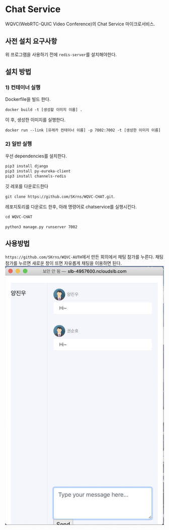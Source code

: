 # Chat Service
WQVC(WebRTC-QUIC Video Conference)의 Chat Service 마이크로서비스.

## 사전 설치 요구사항
위 프로그램을 사용하기 전에 `redis-server`를 설치해야한다.

## 설치 방법
### 1) 컨테이너 실행

Dockerfile을 빌드 한다.

```
docker build -t [생성할 이미지 이름] .
```

이 후, 생성한 이미지를 실행한다.

```
docker run --link [유레카 컨테이너 이름] -p 7002:7002 -t [생성한 이미지 이름]
```



### 2) 일반 실행
우선 dependencies를 설치한다.

```
pip3 install django
pip3 install py-eureka-client
pip3 install channels-redis
```

깃 레포를 다운로드한다 

`git clone https://github.com/SKrns/WQVC-CHAT.git`.

레포지토리를 다운로드 한후, 아래 명령어로 chatservice를 실행시킨다.

```
cd WQVC-CHAT

python3 manage.py runserver 7002
```

## 사용방법 
`https://github.com/SKrns/WQVC-AUTH`에서 만든 회의에서 채팅 참가를 누른다. 채팅참가를 누르면 새로운 창이 뜨면 자유롭게 채팅을 이용하면 된다.
![use](images/use.png)
